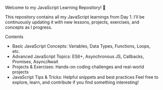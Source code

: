 Welcome to my JavaScript Learning Repository! 🚀

This repository contains all my JavaScript learnings from Day 1. I'll be continuously updating it with new lessons, projects, exercises, and concepts as I progress.

Contents
- Basic JavaScript Concepts: Variables, Data Types, Functions, Loops, etc.
- Advanced JavaScript Topics: ES6+, Asynchronous JS, Callbacks, Promises, Async/Await
- Projects & Exercises: Hands-on coding challenges and real-world projects
- JavaScript Tips & Tricks: Helpful snippets and best practices
Feel free to explore, learn, and contribute if you find something interesting!
